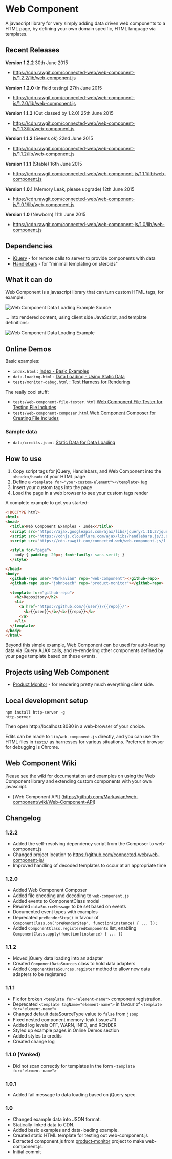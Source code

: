 Web Component
=============
A javascript library for very simply adding data driven web components to a HTML page, by defining your own domain specific, HTML language via templates.

Recent Releases
---------------
**Version 1.2.2**
30th June 2015
* https://cdn.rawgit.com/connected-web/web-component-js/1.2.2/lib/web-component.js

**Version 1.2.0** (In field testing)
27th June 2015
* https://cdn.rawgit.com/connected-web/web-component-js/1.2.0/lib/web-component.js

**Version 1.1.3** (Out classed by 1.2.0)
25th June 2015
* https://cdn.rawgit.com/connected-web/web-component-js/1.1.3/lib/web-component.js

**Version 1.1.2** (Seems ok)
22nd June 2015
* https://cdn.rawgit.com/connected-web/web-component-js/1.1.2/lib/web-component.js

**Version 1.1.1** (Stable)
16th June 2015
* https://cdn.rawgit.com/connected-web/web-component-js/1.1.1/lib/web-component.js

**Version 1.0.1** (Memory Leak, please upgrade)
12th June 2015
* https://cdn.rawgit.com/connected-web/web-component-js/1.0.1/lib/web-component.js

**Version 1.0** (Newborn)
11th June 2015
* https://cdn.rawgit.com/connected-web/web-component-js/1.0/lib/web-component.js

Dependencies
------------
- [jQuery](https://jquery.com/) - for remote calls to server to provide components with data
- [Handlebars](http://handlebarsjs.com/) - for "minimal templating on steroids"

What it can do
--------------
Web Component is a javascript library that can turn custom HTML tags, for example:

![Web Component Data Loading Example Source](images/data-loading-example-source.png)

... into rendered content, using client side JavaScript, and template definitions:

![Web Component Data Loading Example](images/data-loading-example.png)

Online Demos
------------
Basic examples:
* `index.html` : [Index - Basic Examples](https://cdn.rawgit.com/connected-web/web-component-js/1.2.1/tests/index.html)
* `data-loading.html` : [Data Loading - Using Static Data](https://cdn.rawgit.com/connected-web/web-component-js/1.2.1/tests/data-loading.html)
* `tests/monitor-debug.html` : [Test Harness for Rendering](https://cdn.rawgit.com/connected-web/web-component-js/1.2.1/tests/monitor-debug.html)

The really cool stuff:
* `tests/web-component-file-tester.html` [Web Component File Tester for Testing File Includes](https://cdn.rawgit.com/connected-web/web-component-js/1.2.1/tests/web-component-file-tester.html)
* `tests/web-component-composer.html` [Web Component Composer for Creating File Includes](https://cdn.rawgit.com/connected-web/web-component-js/1.2.1/tests/web-component-composer.html)

### Sample data
* `data/credits.json` : [Static Data for Data Loading](https://cdn.rawgit.com/connected-web/web-component-js/1.21/tests/data/credits.json)

How to use
----------
1. Copy script tags for jQuery, Handlebars, and Web Component into the `<head></head>` of your HTML page
2. Define a `<template for="your-custom-element"></template>` tag
3. Insert your custom tags into the page
4. Load the page in a web browser to see your custom tags render

A complete example to get you started:
```html
<!DOCTYPE html>
<html>
<head>
  <title>Web Component Examples - Index</title>
  <script src="https://ajax.googleapis.com/ajax/libs/jquery/1.11.2/jquery.min.js"></script>
  <script src="https://cdnjs.cloudflare.com/ajax/libs/handlebars.js/3.0.3/handlebars.js"></script>
  <script src="https://cdn.rawgit.com/connected-web/web-component-js/1.2.1/lib/web-component.js"></script>

  <style for="page">
    body { padding: 20px; font-family: sans-serif; }
  </style>

</head>
<body>
  <github-repo user="Markavian" repo="web-component"></github-repo>
  <github-repo user="johnbeech" repo="product-monitor"></github-repo>

  <template for="github-repo">
    <h2>Repository</h2>
    <li>
      <a href="https://github.com/{{user}}/{{repo}}/">
        <b>{{user}}</b>/<b>{{repo}}</b>
      </a>
    </li>
  </template>
</body>
</html>
```

Beyond this simple example, Web Component can be used for auto-loading data via jQuery AJAX calls, and re-rendering other components defined by your page template based on these events.

Projects using Web Component
----------------------------
* [Product Monitor](https://github.com/johnbeech/product-monitor/) - for rendering pretty much everything client side.

Local development setup
-------------------
```
npm install http-server -g
http-server
```
Then open http://localhost:8080 in a web-browser of your choice.

Edits can be made to `lib/web-component.js` directly, and you can use the HTML files in `tests/` as harnesses for various situations. Preferred browser for debugging is Chrome.

Web Component Wiki
------------------

Please see the wiki for documentation and examples on using the Web Component library and extending custom components with your own javascript.
* [Web Component API] (https://github.com/Markavian/web-component/wiki/Web-Component-API)

Changelog
---------

### 1.2.2
* Added the self-resolving dependency script from the Composer to web-component.js
* Changed project location to https://github.com/connected-web/web-component-js/
* Improved handling of decoded templates to occur at an appropriate time

### 1.2.0
* Added Web Component Composer
* Added file encoding and decoding to `web-component.js`
* Added events to ComponentClass model
* Rewired `dataSourceMessage` to be set based on events
* Documented event types with examples
* Deprecated `preRenderStep()` in favour of `ComponentClass.on('preRenderStep', function(instance) { ... });`
* Added `ComponentClass.registeredComponents` list, enabling `ComponentClass.apply(function(instance) { ... })`

### 1.1.2
* Moved jQuery data loading into an adapter
* Created `ComponentDataSources` class to hold data adapters
* Added `ComponentDataSources.register` method to allow new data adapters to be registered

### 1.1.1
* Fix for broken `<template for="element-name">` component registration.
* Deprecated `<template tagName="element-name">` in favour of `<template for="element-name">`
* Changed default dataSourceType value to `false` from `jsonp`
* Fixed nested component memory-leak (Issue #1)
* Added log levels OFF, WARN, INFO, and RENDER
* Styled up example pages in Online Demos section
* Added styles to credits
* Created change log

### 1.1.0 (Yanked)
* Did not scan correctly for templates in the form `<template for="element-name">`

### 1.0.1
* Added fail message to data loading based on jQuery spec.

### 1.0
* Changed example data into JSON format.
* Statically linked data to CDN.
* Added basic examples and data-loading example.
* Created static HTML template for testing out web-component.js
* Extracted component.js from [product-monitor](https://github.com/connected-web/product-monitor) project to make web-component.js.
* Initial commit
